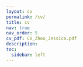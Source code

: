 ```yaml
---
layout: cv
permalink: /cv/
title: cv
nav: true
nav_order: 5
cv_pdf: CV_Zhou_Jessica.pdf
description: 
toc:
  sidebar: left
---
```

